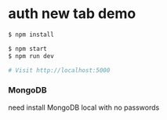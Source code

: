 # auth new tab demo 

```sh
$ npm install
```

```sh
$ npm start
$ npm run dev

# Visit http://localhost:5000
```

### MongoDB
need install MongoDB local with no passwords
